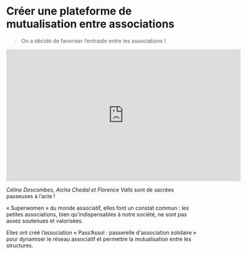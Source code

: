 # Créer une plateforme de mutualisation entre associations

> On a décidé de favoriser l’entraide entre les associations ! 

<iframe src="https://player.vimeo.com/video/120776884" width="620" height="348" frameborder="0" webkitallowfullscreen mozallowfullscreen allowfullscreen></iframe>

*Céline Descombes, Aicha Chedal et Florence Valls* sont de sacrées passeuses à l’acte !

« Superwomen » du monde associatif, elles font un constat commun : les petites associations, bien qu’indispensables à notre société, ne sont pas assez soutenues et valorisées.

Elles ont créé l’association «  Pass’Assol : passerelle d'association solidaire » pour dynamiser le réseau associatif et permettre la mutualisation entre les structures.

